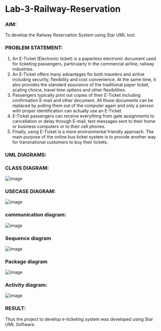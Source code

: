 # Lab-3-Railway-Reservation

### AIM:
To develop the Railway Reservation System using Star UML tool.
### PROBLEM STATEMENT:
1. An E-Ticket (Electronic ticket) is a paperless electronic document used for ticketing
passengers, particularly in the commercial airline, railway industries.
2. An E-Ticket offers many advantages for both travelers and airline including security,
flexibility and cost convenience. At the same time, it also provides the standard assurance of
the traditional paper ticket, scaling choice, travel time options and other flexibilities.
3. Passengers typically print out copies of their E-Ticket including confirmation E-mail
and other document. All those documents can be replaced by pulling them out of the computer
again and only a person with proper identification can actually use an E-Ticket.
4. E-Ticket passengers can receive everything from gate assignments to cancellation or
delay through E-mail, text messages sent to their home or business computers or to their cell
phones.
5. Finally, using E-Ticket is a more environmental friendly approach. The main purpose
of the online bus ticket system is to provide another way for transnational customers to buy
their tickets.
### UML DIAGRAMS:
### CLASS DIAGRAM:
![image](https://github.com/Augustine0306/Lab-3-Railway-Reservation/assets/119404460/c946f72a-4361-415c-94d3-8a4a625f3e14)
### USECASE DIAGRAM:
![image](https://github.com/Augustine0306/Lab-3-Railway-Reservation/assets/119404460/02307ad7-1238-4ce0-9236-950fc772c5b4)
### communication diagram:
![image](https://github.com/user-attachments/assets/323ad320-1f30-46ef-ac31-e19c981fef86)
### Sequence diagram
![image](https://github.com/user-attachments/assets/b48ad69c-bee5-4bc9-9c82-d87f1af87a07)
### Package diagram

![image](https://github.com/user-attachments/assets/739c9458-7309-4cb8-a9f8-35d43fc9e8d2)

### Activity diagram:
![image](https://github.com/user-attachments/assets/1750289a-0cfd-4f0f-9f6e-4c852e3fa084)



### RESULT:
Thus the project to develop e-ticketing system was developed using Star UML Software.
